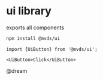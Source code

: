 # ui library

exports all components

```bash
npm install @mvds/ui
```

```tsx
import {UiButton} from '@mvds/ui';

<UiButton>Click</UiButton>

```

@dream
